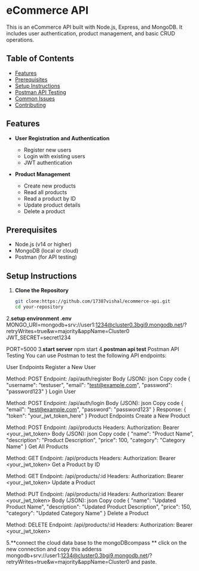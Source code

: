# eCommerce API

This is an eCommerce API built with Node.js, Express, and MongoDB. It includes user authentication, product management, and basic CRUD operations.

## Table of Contents

- [Features](#features)
- [Prerequisites](#prerequisites)
- [Setup Instructions](#setup-instructions)
- [Postman API Testing](#postman-api-testing)
- [Common Issues](#common-issues)
- [Contributing](#contributing)

## Features

- **User Registration and Authentication**

  - Register new users
  - Login with existing users
  - JWT authentication

- **Product Management**
  - Create new products
  - Read all products
  - Read a product by ID
  - Update product details
  - Delete a product

## Prerequisites

- Node.js (v14 or higher)
- MongoDB (local or cloud)
- Postman (for API testing)

## Setup Instructions

1. **Clone the Repository**

   ```bash
   git clone:https://github.com/17387vishal/ecommerce-api.git
   cd your-repository
   ```

2.**setup environment .env**
MONGO_URI=mongodb+srv://user1:1234@cluster0.3bgi9.mongodb.net/?retryWrites=true&w=majority&appName=Cluster0
JWT_SECRET=secret1234

PORT=5000 3.**start server**
npm start 4.**postman api test**
Postman API Testing
You can use Postman to test the following API endpoints:

User Endpoints
Register a New User

Method: POST
Endpoint: /api/auth/register
Body (JSON):
json
Copy code
{
"username": "testuser",
"email": "test@example.com",
"password": "password123"
}
Login User

Method: POST
Endpoint: /api/auth/login
Body (JSON):
json
Copy code
{
"email": "test@example.com",
"password": "password123"
}
Response: { "token": "your_jwt_token_here" }
Product Endpoints
Create a New Product

Method: POST
Endpoint: /api/products
Headers:
Authorization: Bearer <your_jwt_token>
Body (JSON):
json
Copy code
{
"name": "Product Name",
"description": "Product Description",
"price": 100,
"category": "Category Name"
}
Get All Products

Method: GET
Endpoint: /api/products
Headers:
Authorization: Bearer <your_jwt_token>
Get a Product by ID

Method: GET
Endpoint: /api/products/:id
Headers:
Authorization: Bearer <your_jwt_token>
Update a Product

Method: PUT
Endpoint: /api/products/:id
Headers:
Authorization: Bearer <your_jwt_token>
Body (JSON):
json
Copy code
{
"name": "Updated Product Name",
"description": "Updated Product Description",
"price": 150,
"category": "Updated Category Name"
}
Delete a Product

Method: DELETE
Endpoint: /api/products/:id
Headers:
Authorization: Bearer <your_jwt_token>

5.**connect the cloud data base to the mongoDBcompass **
click on the new connection
and copy this adderss mongodb+srv://user1:1234@cluster0.3bgi9.mongodb.net/?retryWrites=true&w=majority&appName=Cluster0 and paste.

